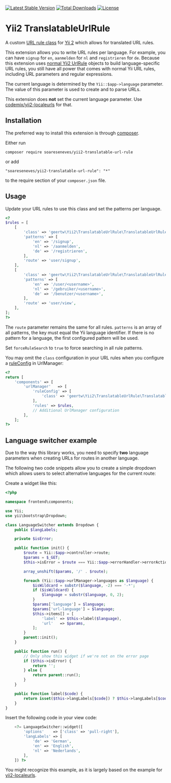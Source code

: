 [![Latest Stable Version](https://img.shields.io/packagist/v/geertw/yii2-translatable-url-rule.svg)](https://packagist.org/packages/geertw/yii2-translatable-url-rule)
[![Total Downloads](https://img.shields.io/packagist/dt/geertw/yii2-translatable-url-rule.svg)](https://packagist.org/packages/geertw/yii2-translatable-url-rule)
[![License](https://img.shields.io/packagist/l/geertw/yii2-translatable-url-rule.svg)](https://packagist.org/packages/geertw/yii2-translatable-url-rule)

Yii2 TranslatableUrlRule
========================

A custom [URL rule class](http://www.yiiframework.com/doc-2.0/yii-web-urlruleinterface.html) for [Yii 2](http://www.yiiframework.com/) which allows for translated URL rules.

This extension allows you to write URL rules per language. For example, you can have `signup` for `en`, `aanmelden` for `nl` and `registrieren` for `de`.
Because this extension uses [normal Yii2 UrlRule](http://www.yiiframework.com/doc-2.0/yii-web-urlrule.html) objects to build language-specific URL rules, you still have all power that comes with normal Yii URL rules, including URL parameters and regular expressions.

The current language is determined by the `Yii::$app->language` parameter. The value of this parameter is used to create and to parse URLs.

This extension does **not** set the current language parameter. Use [codemix/yii2-localeurls](https://github.com/codemix/yii2-localeurls) for that.

Installation
------------

The preferred way to install this extension is through [composer](http://getcomposer.org/download/).

Either run

```
composer require soareseneves/yii2-translatable-url-rule
```

or add

```
"soareseneves/yii2-translatable-url-rule": "*"
```

to the require section of your `composer.json` file.


Usage
-----

Update your URL rules to use this class and set the patterns per language.

```php
<?
$rules = [
    [
        'class' => 'geertw\Yii2\TranslatableUrlRule\TranslatableUrlRule',
        'patterns' => [
            'en' => '/signup',
            'nl' => '/aanmelden',
            'de' => '/registrieren',
        ],
        'route' => 'user/signup',
    ],
    [
        'class' => 'geertw\Yii2\TranslatableUrlRule\TranslatableUrlRule',
        'patterns' => [
            'en' => '/user/<username>',
            'nl' => '/gebruiker/<username>',
            'de' => '/benutzer/<username>',
        ],
        'route' => 'user/view',
    ],
];
?>
```

The `route` parameter remains the same for all rules. `patterns` is an array of all patterns, the key must equal the Yii language identifier.
If there is no pattern for a language, the first configured pattern will be used.

Set `forceRuleSearch` to `true` to force searching in all rule patterns.

You may omit the `class` configuration in your URL rules when you configure a [ruleConfig](http://www.yiiframework.com/doc-2.0/yii-web-urlmanager.html#$ruleConfig-detail) in UrlManager:

```php
<?
return [
    'components' => [
        'urlManager'   => [
            'ruleConfig' => [
                'class' => 'geertw\Yii2\TranslatableUrlRule\TranslatableUrlRule'
            ],
            'rules' => $rules,
            // Additional UrlManager configuration
        ],
    ];
?>
```

## Language switcher example

Due to the way this library works, you need to specify **two** language parameters when creating URLs for routes in another language.

The following two code snippets allow you to create a simple dropdown which allows users to select alternative languages for the current route:

Create a widget like this:

```php
<?php

namespace frontend\components;

use Yii;
use yii\bootstrap\Dropdown;

class LanguageSwitcher extends Dropdown {
    public $langLabels;

    private $isError;

    public function init() {
        $route = Yii::$app->controller->route;
        $params = $_GET;
        $this->isError = $route === Yii::$app->errorHandler->errorAction;

        array_unshift($params, '/' . $route);

        foreach (Yii::$app->urlManager->languages as $language) {
            $isWildcard = substr($language, -2) === '-*';
            if ($isWildcard) {
                $language = substr($language, 0, 2);
            }
            $params['language'] = $language;
            $params['url-language'] = $language;
            $this->items[] = [
                'label' => $this->label($language),
                'url'   => $params,
            ];
        }
        parent::init();
    }

    public function run() {
        // Only show this widget if we're not on the error page
        if ($this->isError) {
            return '';
        } else {
            return parent::run();
        }
    }

    public function label($code) {
        return isset($this->langLabels[$code]) ? $this->langLabels[$code] : null;
    }
}
```

Insert the following code in your view code:

```php
    <?= LanguageSwitcher::widget([
        'options'    => ['class' => 'pull-right'],
        'langLabels' => [
            'de' => 'German',
            'en' => 'English',
            'nl' => 'Nederlands',
        ],
    ]) ?>
```

You might recognize this example, as it is largely based on the example for [yii2-localeurls](https://github.com/codemix/yii2-localeurls).
